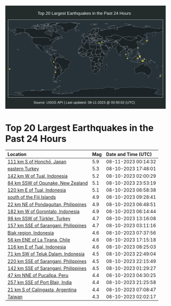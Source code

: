 ![Map](./map.png)

# Top 20 Largest Earthquakes in the Past 24 Hours

| Location | Mag | Date and Time (UTC) |
|:---|:---|:---|
| [111 km S of Honchō, Japan](https://earthquake.usgs.gov/earthquakes/eventpage/us6000kz5s) | 5.9 | 08-11-2023 00:14:32 |
| [eastern Turkey](https://earthquake.usgs.gov/earthquakes/eventpage/us6000kz45) | 5.3 | 08-10-2023 17:48:01 |
| [142 km W of Tual, Indonesia](https://earthquake.usgs.gov/earthquakes/eventpage/us6000kyzq) | 5.2 | 08-10-2023 02:00:29 |
| [84 km SSW of Opunake, New Zealand](https://earthquake.usgs.gov/earthquakes/eventpage/us6000kz5m) | 5.1 | 08-10-2023 23:53:19 |
| [120 km E of Tual, Indonesia](https://earthquake.usgs.gov/earthquakes/eventpage/us6000kz0u) | 5.1 | 08-10-2023 06:58:38 |
| [south of the Fiji Islands](https://earthquake.usgs.gov/earthquakes/eventpage/us6000kz19) | 4.9 | 08-10-2023 09:28:41 |
| [22 km NE of Pondaguitan, Philippines](https://earthquake.usgs.gov/earthquakes/eventpage/us6000kz0s) | 4.9 | 08-10-2023 06:48:51 |
| [182 km W of Gorontalo, Indonesia](https://earthquake.usgs.gov/earthquakes/eventpage/us6000kz0m) | 4.9 | 08-10-2023 06:14:44 |
| [98 km SSW of Türkler, Turkey](https://earthquake.usgs.gov/earthquakes/eventpage/us6000kz22) | 4.7 | 08-10-2023 13:16:08 |
| [157 km SSE of Sarangani, Philippines](https://earthquake.usgs.gov/earthquakes/eventpage/us6000kz05) | 4.7 | 08-10-2023 03:11:16 |
| [Biak region, Indonesia](https://earthquake.usgs.gov/earthquakes/eventpage/us6000kz0y) | 4.6 | 08-10-2023 07:37:56 |
| [56 km ENE of La Tirana, Chile](https://earthquake.usgs.gov/earthquakes/eventpage/us6000kz3v) | 4.6 | 08-10-2023 17:15:18 |
| [116 km E of Tual, Indonesia](https://earthquake.usgs.gov/earthquakes/eventpage/us6000kz11) | 4.6 | 08-10-2023 08:25:03 |
| [71 km SW of Teluk Dalam, Indonesia](https://earthquake.usgs.gov/earthquakes/eventpage/us6000kz5i) | 4.5 | 08-10-2023 22:49:04 |
| [220 km SSE of Sarangani, Philippines](https://earthquake.usgs.gov/earthquakes/eventpage/us6000kz5c) | 4.5 | 08-10-2023 22:15:49 |
| [142 km SSE of Sarangani, Philippines](https://earthquake.usgs.gov/earthquakes/eventpage/us6000kyzh) | 4.5 | 08-10-2023 01:29:27 |
| [47 km NNE of Pucallpa, Peru](https://earthquake.usgs.gov/earthquakes/eventpage/us6000kz0e) | 4.4 | 08-10-2023 04:30:25 |
| [257 km SSE of Port Blair, India](https://earthquake.usgs.gov/earthquakes/eventpage/us6000kz58) | 4.4 | 08-10-2023 21:25:58 |
| [21 km S of Calingasta, Argentina](https://earthquake.usgs.gov/earthquakes/eventpage/us6000kz0v) | 4.4 | 08-10-2023 07:08:47 |
| [Taiwan](https://earthquake.usgs.gov/earthquakes/eventpage/us6000kyzt) | 4.3 | 08-10-2023 02:02:17 |

